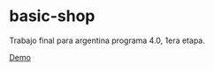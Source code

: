 # basic-shop
Trabajo final para argentina programa 4.0, 1era etapa.

[Demo](pungsis.github.io/basic-shop)
